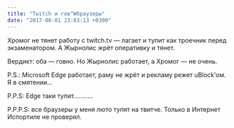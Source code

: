 ```yaml
---
title: "Twitch и гов^Wбраузеры"
date: "2017-08-01 23:03:13 +0300"
---
```


Хромог не тянет работу с twitch.tv — лагает и тупит как троечник перед экзаменатором. А Жырнолис жрёт оперативку и тянет.

Вердикт: оба — говно. Но Жырнолис работает, а Хромог — не очень.

P.S.: Microsoft Edge работает, раму не жрёт и рекламу режет uBlock’ом. Я в смятении…

P.P.S: Edge таки тупит………..

P.P.P.S: все браузеры у меня люто тупят на твитче. Только в Интернет Испортиле не проверял.
